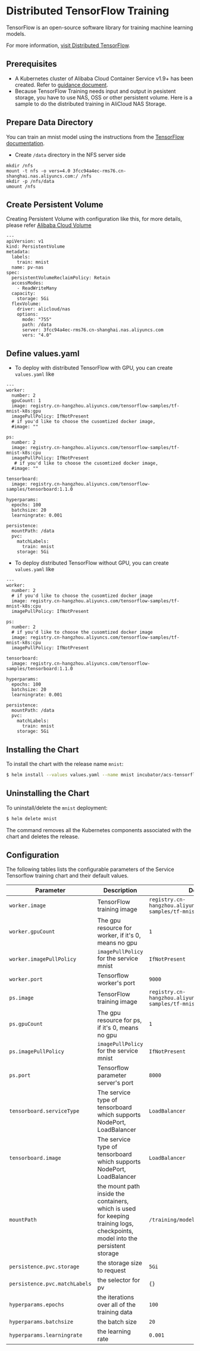 # Distributed TensorFlow Training

TensorFlow is an open-source software library for training machine learning models.

For more information,
[visit Distributed TensorFlow](https://www.tensorflow.org/deploy/distributed).

## Prerequisites

- A Kubernetes cluster of Alibaba Cloud Container Service v1.9+ has been created. Refer to [guidance document](https://www.alibabacloud.com/help/doc-detail/53752.html).
- Because TensorFlow Training needs input and output in pesistent storage, you have to use NAS, OSS or other persistent volume. Here is a sample to do the distributed training in AliCloud NAS Storage.

## Prepare Data Directory

You can train an mnist model using the instructions from the [TensorFlow documentation](https://www.tensorflow.org/tutorials/layers).  

* Create `/data` directory in the NFS server side

```
mkdir /nfs
mount -t nfs -o vers=4.0 3fcc94a4ec-rms76.cn-shanghai.nas.aliyuncs.com:/ /nfs
mkdir -p /nfs/data
umount /nfs
```


## Create Persistent Volume

Creating Persistent Volume with configuration like this, for more details, please refer [Alibaba Cloud Volume](https://www.alibabacloud.com/help/doc-detail/63953.htm)

```
--- 
apiVersion: v1
kind: PersistentVolume
metadata: 
  labels: 
    train: mnist
  name: pv-nas
spec:
  persistentVolumeReclaimPolicy: Retain
  accessModes: 
    - ReadWriteMany
  capacity: 
    storage: 5Gi
  flexVolume: 
    driver: alicloud/nas
    options: 
      mode: "755"
      path: /data
      server: 3fcc94a4ec-rms76.cn-shanghai.nas.aliyuncs.com
      vers: "4.0"
```

## Define values.yaml

* To deploy with distributed TensorFlow with GPU, you can create `values.yaml` like

```
---
worker:
  number: 2
  gpuCount: 1
  image: registry.cn-hangzhou.aliyuncs.com/tensorflow-samples/tf-mnist-k8s:gpu
  imagePullPolicy: IfNotPresent
  # if you'd like to choose the cusomtized docker image,
  #image: ""

ps:
  number: 2
  image: registry.cn-hangzhou.aliyuncs.com/tensorflow-samples/tf-mnist-k8s:cpu
  imagePullPolicy: IfNotPresent
   # if you'd like to choose the cusomtized docker image,
  #image: ""

tensorboard:
  image: registry.cn-hangzhou.aliyuncs.com/tensorflow-samples/tensorboard:1.1.0

hyperparams:
  epochs: 100
  batchsize: 20
  learningrate: 0.001

persistence:
  mountPath: /data
  pvc:
    matchLabels:
      train: mnist
    storage: 5Gi
```

* To deploy distributed TensorFlow without GPU, you can create `values.yaml` like 

```
---
worker:
  number: 2
  # if you'd like to choose the cusomtized docker image
  image: registry.cn-hangzhou.aliyuncs.com/tensorflow-samples/tf-mnist-k8s:cpu
  imagePullPolicy: IfNotPresent

ps:
  number: 2
  # if you'd like to choose the cusomtized docker image
  image: registry.cn-hangzhou.aliyuncs.com/tensorflow-samples/tf-mnist-k8s:cpu
  imagePullPolicy: IfNotPresent

tensorboard:
  image: registry.cn-hangzhou.aliyuncs.com/tensorflow-samples/tensorboard:1.1.0

hyperparams:
  epochs: 100
  batchsize: 20
  learningrate: 0.001

persistence:
  mountPath: /data
  pvc:
    matchLabels:
      train: mnist
    storage: 5Gi
```

## Installing the Chart

To install the chart with the release name `mnist`:

```bash
$ helm install --values values.yaml --name mnist incubator/acs-tensorflow-training
```

## Uninstalling the Chart

To uninstall/delete the `mnist` deployment:

```bash
$ helm delete mnist
```

The command removes all the Kubernetes components associated with the chart and
deletes the release.

## Configuration

The following tables lists the configurable parameters of the Service Tensorflow training
chart and their default values.

| Parameter | Description | Default |
|-----------|-------------|---------|
| `worker.image` | TensorFlow training image | `registry.cn-hangzhou.aliyuncs.com/tensorflow-samples/tf-mnist-k8s:gpu` |
| `worker.gpuCount`| The gpu resource for worker, if it's 0, means no gpu  | `1` |
| `worker.imagePullPolicy` | `imagePullPolicy` for the service mnist | `IfNotPresent` |
| `worker.port` | Tensorflow worker's port | `9000` |
| `ps.image` | TensorFlow training image | `registry.cn-hangzhou.aliyuncs.com/tensorflow-samples/tf-mnist-k8s:cpu` |
| `ps.gpuCount`| The gpu resource for ps, if it's 0, means no gpu  | `1` |
| `ps.imagePullPolicy` | `imagePullPolicy` for the service mnist | `IfNotPresent` |
| `ps.port` | Tensorflow parameter server's port | `8000` |
| `tensorboard.serviceType` | The service type of tensorboard which supports NodePort, LoadBalancer | `LoadBalancer` |
| `tensorboard.image` | The service type of tensorboard which supports NodePort, LoadBalancer | `LoadBalancer` |
| `mountPath`| the mount path inside the containers, which is used for keeping training logs, checkpoints, model into the persistent storage| `/training/model/mnist` |
| `persistence.pvc.storage`| the storage size to request | `5Gi` |
| `persistence.pvc.matchLabels`| the selector for pv | `{}` |
| `hyperparams.epochs`| the iterations over all of the training data | `100` |
| `hyperparams.batchsize`| the batch size | `20` |
| `hyperparams.learningrate`| the learning rate | `0.001` |



